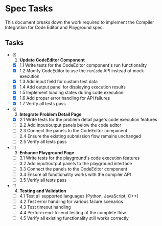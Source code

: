 # Spec Tasks

This document breaks down the work required to implement the Compiler Integration for Code Editor and Playground spec.

## Tasks

- [x] 1. **Update CodeEditor Component**
    - [x] 1.1 Write tests for the CodeEditor component's run functionality
    - [x] 1.2 Modify CodeEditor to use the `runCode` API instead of mock execution
    - [x] 1.3 Add input field for custom test data
    - [x] 1.4 Add output panel for displaying execution results
    - [x] 1.5 Implement loading states during code execution
    - [x] 1.6 Add proper error handling for API failures
    - [x] 1.7 Verify all tests pass

- [x] 2. **Integrate Problem Detail Page**
    - [x] 2.1 Write tests for the problem detail page's code execution features
    - [ ] 2.2 Add input/output panels below the code editor
    - [ ] 2.3 Connect the panels to the CodeEditor component
    - [ ] 2.4 Ensure the existing submission flow remains unchanged
    - [ ] 2.5 Verify all tests pass

- [ ] 3. **Enhance Playground Page**
    - [ ] 3.1 Write tests for the playground's code execution features
    - [ ] 3.2 Add input/output panels to the playground interface
    - [ ] 3.3 Connect the panels to the CodeEditor component
    - [ ] 3.4 Ensure all functionality works with the compiler API
    - [ ] 3.5 Verify all tests pass

- [ ] 4. **Testing and Validation**
    - [ ] 4.1 Test all supported languages (Python, JavaScript, C++)
    - [ ] 4.2 Test error handling for various failure scenarios
    - [ ] 4.3 Test timeout handling
    - [ ] 4.4 Perform end-to-end testing of the complete flow
    - [ ] 4.5 Verify all existing functionality still works correctly